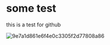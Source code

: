 # some test

this is a test for github

![9e7a1d861e6f4e0c3305f2d77808a86](../Typoraphoto/9e7a1d861e6f4e0c3305f2d77808a86.png)